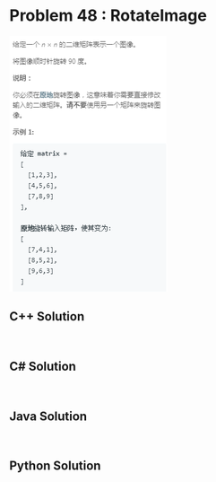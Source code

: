 
# Problem 48 : RotateImage

<img src="https://github.com/Peefy/PeefyLeetCode/blob/master/doc/1-100/48.RotateImage/problem.png"/>

## C++ Solution

```c++



```

## C# Solution

```csharp



```

## Java Solution

```java



```

## Python Solution

```python



```



